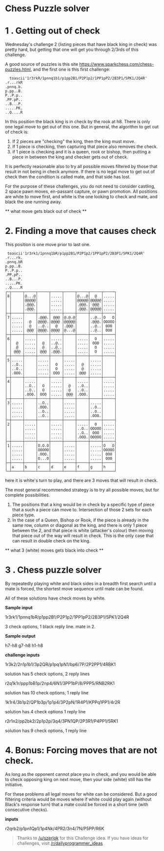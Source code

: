 # Chess Puzzle solver
<div class="md"><h1>1 .  Getting out of check</h1>
<p>Wednesday's challenge 2 (listing pieces that have black king in check) was pretty hard, but getting that one will get you through 2/3rds of this challenge.</p>
<p>A good source of puzzles is this site <a href="https://www.sparkchess.com/chess-puzzles.html">https://www.sparkchess.com/chess-puzzles.html</a>, and the first one is this first challenge:</p>
<pre><code>  toascii'1r3rkR/1pnnq1b1/p1pp2B1/P2P1p2/1PP1pP2/2B3P1/5PK1/2Q4R'
.r...rkR
.pnnq.b.
p.pp..B.
P..P.p..
.PP.pP..
..B...P.
.....PK.
..Q....R
</code></pre>
<p>In this position the black king is in check by the rook at h8.  There is only one legal move to get out of this one.  But in general, the algorithm to get out of check is:</p>
<ol>
<li>If 2 pieces are "checking" the king, then the king must move.</li>
<li>If 1 piece is checking, then capturing that piece also removes the check.</li>
<li>if 1 piece is checking and it is a queen, rook or bishop, then putting a piece in between the king and checker gets out of check.</li>
</ol>
<p>It is perfectly reasonable also to try all possible moves filtered by those that result in not being in check anymore.  If there is no legal move to get out of check then the condition is called mate, and that side has lost.</p>
<p>For the purpose of these challenges, you do not need to consider castling, 2 space pawn moves, en-passant capture, or pawn promotion.  All positions are white to move first, and white is the one looking to check and mate, and black the one running away.</p>
<p>** what move gets black out of check **</p>
<h1>2. Finding a move that causes check</h1>
<p>This position is one move prior to last one.</p>
<pre><code> toascii'1r3rk1/1pnnq1bR/p1pp2B1/P2P1p2/1PP1pP2/2B3P1/5PK1/2Q4R'
.r...rk.
.pnnq.bR
p.pp..B.
P..P.p..
.PP.pP..
..B...P.
.....PK.
..Q....R
┌─┬─────┬─────┬─────┬─────┬─────┬─────┬─────┬─────┐
│8│     │@...@│     │.....│     │@...@│  @  │.....│
│ │     │@@@@@│     │.....│     │@@@@@│@@@@@│.....│
│ │     │.@@@.│     │.....│     │.@@@.│ @@@ │.....│
│ │     │.@@@.│     │.....│     │.@@@.│@@@@@│.....│
├─┼─────┼─────┼─────┼─────┼─────┼─────┼─────┼─────┤
│7│.....│     │.@@@.│ @@@ │@.@.@│     │..@..│O   O│
│ │.....│  @  │@@@@.│@@@@ │@@@@@│     │.@@@.│OOOOO│
│ │.....│  @  │..@..│  @  │.@@@.│     │..@..│ OOO │
│ │.....│ @@@ │@@@@.│@@@@ │@...@│     │..@..│ OOO │
├─┼─────┼─────┼─────┼─────┼─────┼─────┼─────┼─────┤
│6│     │.....│     │.....│     │.....│  O  │.....│
│ │  @  │.....│  @  │..@..│     │.....│ OOO │.....│
│ │  @  │.....│  @  │..@..│     │.....│  O  │.....│
│ │ @@@ │.....│ @@@ │.@@@.│     │.....│  O  │.....│
├─┼─────┼─────┼─────┼─────┼─────┼─────┼─────┼─────┤
│5│.....│     │.....│     │.....│     │.....│     │
│ │..O..│     │.....│  O  │.....│  @  │.....│     │
│ │..O..│     │.....│  O  │.....│  @  │.....│     │
│ │.OOO.│     │.....│ OOO │.....│ @@@ │.....│     │
├─┼─────┼─────┼─────┼─────┼─────┼─────┼─────┼─────┤
│4│     │.....│     │.....│     │.....│     │.....│
│ │     │..O..│  O  │.....│  @  │..O..│     │.....│
│ │     │..O..│  O  │.....│  @  │..O..│     │.....│
│ │     │.OOO.│ OOO │.....│ @@@ │.OOO.│     │.....│
├─┼─────┼─────┼─────┼─────┼─────┼─────┼─────┼─────┤
│3│.....│     │..O..│     │.....│     │.....│     │
│ │.....│     │.OOO.│     │.....│     │..O..│     │
│ │.....│     │..O..│     │.....│     │..O..│     │
│ │.....│     │..O..│     │.....│     │.OOO.│     │
├─┼─────┼─────┼─────┼─────┼─────┼─────┼─────┼─────┤
│2│     │.....│     │.....│     │.....│  O  │.....│
│ │     │.....│     │.....│     │..O..│OOOOO│.....│
│ │     │.....│     │.....│     │..O..│ OOO │.....│
│ │     │.....│     │.....│     │.OOO.│OOOOO│.....│
├─┼─────┼─────┼─────┼─────┼─────┼─────┼─────┼─────┤
│1│.....│     │O.O.O│     │.....│     │.....│O   O│
│ │.....│     │OOOOO│     │.....│     │.....│OOOOO│
│ │.....│     │.OOO.│     │.....│     │.....│ OOO │
│ │.....│     │O...O│     │.....│     │.....│ OOO │
├─┼─────┼─────┼─────┼─────┼─────┼─────┼─────┼─────┤
│ │a    │b    │c    │d    │e    │f    │g    │h    │
└─┴─────┴─────┴─────┴─────┴─────┴─────┴─────┴─────┘
</code></pre>
<p>here it is white's turn to play, and there are 3 moves that will result in check.</p>
<p>The most general recommended strategy is to try all possible moves, but for complete possibilities.</p>
<ol>
<li>The positions that a king would be in check by a specific type of piece that a such a piece can move to.  Intersection of those 2 sets for each piece type.</li>
<li>In the case of a Queen, Bishop or Rook, if the piece is already in the same row, column or diagonal as the king, and there is only 1 piece between the 2, and that piece is white (attacker's colour) then moving that piece out of the way will result in check.  This is the only case that can result in double check on the king.</li>
</ol>
<p>** what 3 (white) moves gets black into check **</p>
<h1>3 . Chess puzzle solver</h1>
<p>By repeatedly playing white and black sides in a breadth first search until a mate is forced, the shortest move sequence until mate can be found.</p>
<p>All of these solutions have check moves by white.</p>
<p><strong>Sample input</strong></p>
<p>1r3rk1/1pnnq1bR/p1pp2B1/P2P1p2/1PP1pP2/2B3P1/5PK1/2Q4R</p>
<p>3 check options, 1 black reply line.  mate in 2.</p>
<p><strong>Sample output</strong></p>
<p>h7-h8 g7-h8 h1-h8</p>
<p><strong>challenge inputs</strong></p>
<p>1r3k2/2n1p1b1/3p2QR/p1pq1pN1/bp6/7P/2P2PP1/4RBK1</p>
<p>solution has 5 check options, 2 reply lines</p>
<p>r2q1k1r/ppp1bB1p/2np4/6N1/3PP1bP/8/PPP5/RNB2RK1</p>
<p>solution has 10 check options, 1 reply line</p>
<p>1k1r4/3b1p2/QP1b3p/1p1p4/3P2pN/1R4P1/KPPq1PP1/4r2R</p>
<p>solution has 4 check options 1 reply line</p>
<p>r2r1n2/pp2bk2/2p1p2p/3q4/3PN1QP/2P3R1/P4PP1/5RK1</p>
<p>solution has 9 check options, 1 reply line</p>
<h1>4. Bonus: Forcing moves that are not check.</h1>
<p>As long as the opponent cannot place you in check, and you would be able to check opposing king on next move, then your side (white) still has the initiative.</p>
<p>For these problems all legal moves for white can be considered.  But a good filtering criteria would be moves where if white could play again (without Black's response turn) that a mate could be forced in a short time (with consecutive checks).</p>
<p><strong>inputs</strong></p>
<p>r2qrb2/p1pn1Qp1/1p4Nk/4PR2/3n4/7N/P5PP/R6K</p>
<blockquote>
<p>Thanks to <a href="/u/szerlok">/u/szerlok</a> for this Challenge idea.  If you have ideas for challenges, visit <a href="/r/dailyprogrammer_ideas">/r/dailyprogrammer_ideas</a> </p>
</blockquote>
</div>
